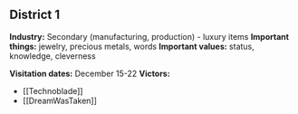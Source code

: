 ## District 1

**Industry:** Secondary (manufacturing, production) - luxury items
**Important things:** jewelry, precious metals, words
**Important values:** status, knowledge, cleverness

**Visitation dates:** December 15-22
**Victors:**
- [[Technoblade]]
- [[DreamWasTaken]]